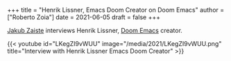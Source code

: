 +++
title = "Henrik Lissner, Emacs Doom Creator on Doom Emacs"
author = ["Roberto Zoia"]
date = 2021-06-05
draft = false
+++

[Jakub Zaiste](https://zaiste.net/) interviews Henrik Lissner, [Doom Emacs](https://github.com/hlissner/doom-emacs) creator.

{{< youtube id="LKegZI9vWUU" image="/media/2021/LKegZI9vWUU.png" title="Interview with Henrik Lissner Emacs Doom Creator" >}}
